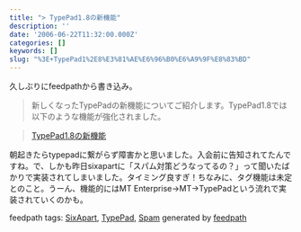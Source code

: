 ```yaml
---
title: "> TypePad1.8の新機能"
description: ''
date: '2006-06-22T11:32:00.000Z'
categories: []
keywords: []
slug: "%3E+TypePad1%2E8%E3%81%AE%E6%96%B0%E6%A9%9F%E8%83%BD"
---
```

久しぶりにfeedpathから書き込み。

> 新しくなったTypePadの新機能についてご紹介します。TypePad1.8では以下のような機能が強化されました。

> [TypePad1.8の新機能](http://www.sixapart.jp/typepad/inside/2006/06/008363.html)

朝起きたらtypepadに繋がらず障害かと思いました。入会前に告知されてたんですね。で、しかも昨日sixapartに「スパム対策どうなってるの？」って聞いたばかりで実装されてしまいました。タイミング良すぎ！ちなみに、タグ機能は未定とのこと。うーん、機能的にはMT Enterprise→MT→TypePadという流れで実装されていくのかも。

feedpath tags: [SixApart](http://feedpath.jp/search/index.csp?search_text=SixApart), [TypePad](http://feedpath.jp/search/index.csp?search_text=TypePad), [Spam](http://feedpath.jp/search/index.csp?search_text=Spam) generated by [feedpath](http://technorati.jp/tag/feedpath)